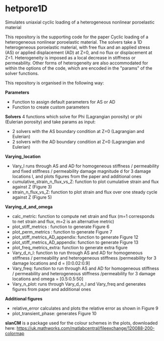 # hetpore1D

Simulates uniaxial cyclic loading of a heterogeneous nonlinear poroelastic material

This repository is the supporting code for the paper Cyclic loading of a heterogeneous nonlinear poroelastic material. The solvers take a 1D heterogeneous poroelastic material, with free flux and an applied stress (AS) or applied displacement (AD) at Z=0, and no flux or displacement at Z=1. Heterogeneity is imposed as a local decrease in stiffness or permeability. Other forms of heterogeneity are also accommodated for within the options of the code, which are encoded in the "params" of the solver functions.

This repository is organised in the following way:

**Parameters**
- Function to assign default parameters for AS or AD
- Function to create custom parameters

**Solvers**
4 functions which solve for Phi (Lagrangian porosity) or phi (Eulerian porosity) and take params as input:
- 2 solvers with the AS boundary condition at Z=0 (Lagrangian and Eulerian)
- 2 solvers with the AD boundary condition at Z=0 (Lagrangian and Eulerian)

**Varying_location**
- Vary_l runs through AS and AD for homogeneous stiffness / permeability and fixed stiffness / permeability damage magnitude d for 3 damage locations l, and plots figures from the paper and additional ones
- cumulative_strain_n_flux_vs_Z: function to plot cumulative strain and flux against Z (Figure 3)
- strain_n_flux_vs_Z: function to plot strain and flux over one steady cycle against Z (Figure 5)

**Varying_d_and_omega**
- calc_metric: function to compute net strain and flux (m=1 corresponds to net strain and flux, m=2 is an alternative metric)
- plot_stiff_metrics : function to generate Figure 6
- plot_perm_metrics : function to generate Figure 7
- plot_stiff_metrics_AD_appendix: function to generate Figure 12
- plot_stiff_metrics_AD_appendix: function to generate Figure 13
- plot_freq_metrics_extra: function to generate extra figure
- Vary_d_n_l: function to run through AS and AD for homogeneous stiffness / permeability and heterogeneous stiffness /permeability for 3 damage locations and d =  [0:0.02:0.9]
- Vary_freq: function to run through AS and AD for homogeneous stiffness / permeability and heterogeneous stiffness /permeability for 3 damage locations and omega = [0.5:0.5:50]
- Vary_n_plot: runs through Vary_d_n_l and Vary_freq and generates figures from paper and additional ones

**Additional figures**
- relative_error calculates and plots the relative error as shown in Figure 9 
- plot_transient_phase: generates Figure 10

**slanCM** is a package used for the colour schemes in the plots, downloaded here: https://uk.mathworks.com/matlabcentral/fileexchange/120088-200-colormap
